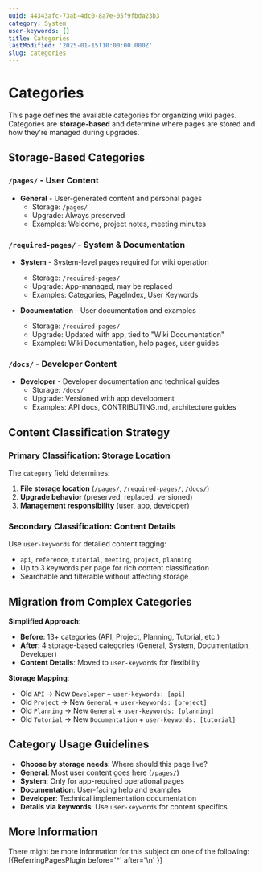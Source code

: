 ```yaml
---
uuid: 44343afc-73ab-4dc0-8a7e-05f9fbda23b3
category: System
user-keywords: []
title: Categories
lastModified: '2025-01-15T10:00:00.000Z'
slug: categories
---
```

# Categories

This page defines the available categories for organizing wiki pages. Categories are **storage-based** and determine where pages are stored and how they're managed during upgrades.

## Storage-Based Categories

### `/pages/` - User Content
* **General** - User-generated content and personal pages
  * Storage: `/pages/`
  * Upgrade: Always preserved
  * Examples: Welcome, project notes, meeting minutes

### `/required-pages/` - System & Documentation  
* **System** - System-level pages required for wiki operation
  * Storage: `/required-pages/`
  * Upgrade: App-managed, may be replaced
  * Examples: Categories, PageIndex, User Keywords

* **Documentation** - User documentation and examples  
  * Storage: `/required-pages/`
  * Upgrade: Updated with app, tied to "Wiki Documentation"
  * Examples: Wiki Documentation, help pages, user guides

### `/docs/` - Developer Content
* **Developer** - Developer documentation and technical guides
  * Storage: `/docs/`
  * Upgrade: Versioned with app development
  * Examples: API docs, CONTRIBUTING.md, architecture guides

## Content Classification Strategy

### Primary Classification: Storage Location
The `category` field determines:
1. **File storage location** (`/pages/`, `/required-pages/`, `/docs/`)
2. **Upgrade behavior** (preserved, replaced, versioned)
3. **Management responsibility** (user, app, developer)

### Secondary Classification: Content Details  
Use `user-keywords` for detailed content tagging:
* `api`, `reference`, `tutorial`, `meeting`, `project`, `planning`
* Up to 3 keywords per page for rich content classification
* Searchable and filterable without affecting storage

## Migration from Complex Categories

**Simplified Approach**:
* **Before**: 13+ categories (API, Project, Planning, Tutorial, etc.)
* **After**: 4 storage-based categories (General, System, Documentation, Developer)
* **Content Details**: Moved to `user-keywords` for flexibility

**Storage Mapping**:
* Old `API` → New `Developer` + `user-keywords: [api]`
* Old `Project` → New `General` + `user-keywords: [project]` 
* Old `Planning` → New `General` + `user-keywords: [planning]`
* Old `Tutorial` → New `Documentation` + `user-keywords: [tutorial]`

## Category Usage Guidelines

* **Choose by storage needs**: Where should this page live?
* **General**: Most user content goes here (`/pages/`)
* **System**: Only for app-required operational pages
* **Documentation**: User-facing help and examples
* **Developer**: Technical implementation documentation
* **Details via keywords**: Use `user-keywords` for content specifics

## More Information

There might be more information for this subject on one of the following:
[{ReferringPagesPlugin before='*' after='\n' }]
